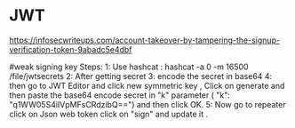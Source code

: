 # JWT

https://infosecwriteups.com/account-takeover-by-tampering-the-signup-verification-token-9abadc5e4dbf

#weak signing key
Steps:
1: Use hashcat :  hashcat -a 0 -m 16500 <YOUR-JWT> /file/jwtsecrets 
2: After getting secret 
3: encode the secret in base64
4: then go to JWT Editor and click new symmetric key , Click on generate and then paste the base64 encode secret in "k" parameter (    "k": "q1WW05S4iIVpMFsCRdzibQ==") and then click OK.
5: Now go to repeater click on Json web token click on "sign" and update it .
